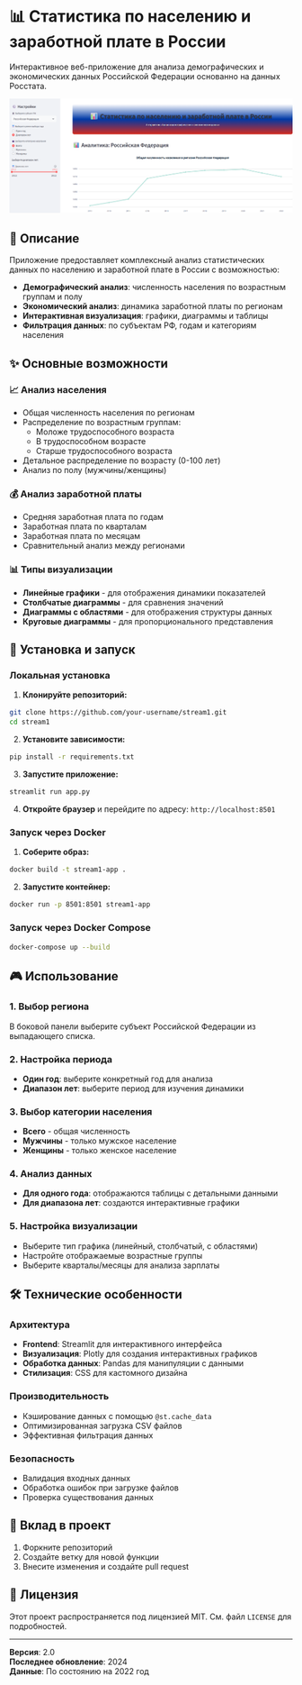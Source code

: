 # 📊 Статистика по населению и заработной плате в России

Интерактивное веб-приложение для анализа демографических и экономических данных Российской Федерации основанно на данных Росстата.

![Внешний вид приложения](./screenshot.png)

## 🎯 Описание

Приложение предоставляет комплексный анализ статистических данных по населению и заработной плате в России с возможностью:

- **Демографический анализ**: численность населения по возрастным группам и полу
- **Экономический анализ**: динамика заработной платы по регионам
- **Интерактивная визуализация**: графики, диаграммы и таблицы
- **Фильтрация данных**: по субъектам РФ, годам и категориям населения

## ✨ Основные возможности

### 📈 Анализ населения

- Общая численность населения по регионам
- Распределение по возрастным группам:
  - Моложе трудоспособного возраста
  - В трудоспособном возрасте
  - Старше трудоспособного возраста
- Детальное распределение по возрасту (0-100 лет)
- Анализ по полу (мужчины/женщины)

### 💰 Анализ заработной платы

- Средняя заработная плата по годам
- Заработная плата по кварталам
- Заработная плата по месяцам
- Сравнительный анализ между регионами

### 📊 Типы визуализации

- **Линейные графики** - для отображения динамики показателей
- **Столбчатые диаграммы** - для сравнения значений
- **Диаграммы с областями** - для отображения структуры данных
- **Круговые диаграммы** - для пропорционального представления

## 🚀 Установка и запуск

### Локальная установка

1. **Клонируйте репозиторий:**

```bash
git clone https://github.com/your-username/stream1.git
cd stream1
```

2. **Установите зависимости:**

```bash
pip install -r requirements.txt
```

3. **Запустите приложение:**

```bash
streamlit run app.py
```

4. **Откройте браузер** и перейдите по адресу: `http://localhost:8501`

### Запуск через Docker

1. **Соберите образ:**

```bash
docker build -t stream1-app .
```

2. **Запустите контейнер:**

```bash
docker run -p 8501:8501 stream1-app
```

### Запуск через Docker Compose

```bash
docker-compose up --build
```

## 🎮 Использование

### 1. Выбор региона

В боковой панели выберите субъект Российской Федерации из выпадающего списка.

### 2. Настройка периода

- **Один год**: выберите конкретный год для анализа
- **Диапазон лет**: выберите период для изучения динамики

### 3. Выбор категории населения

- **Всего** - общая численность
- **Мужчины** - только мужское население
- **Женщины** - только женское население

### 4. Анализ данных

- **Для одного года**: отображаются таблицы с детальными данными
- **Для диапазона лет**: создаются интерактивные графики

### 5. Настройка визуализации

- Выберите тип графика (линейный, столбчатый, с областями)
- Настройте отображаемые возрастные группы
- Выберите кварталы/месяцы для анализа зарплаты

## 🛠️ Технические особенности

### Архитектура

- **Frontend**: Streamlit для интерактивного интерфейса
- **Визуализация**: Plotly для создания интерактивных графиков
- **Обработка данных**: Pandas для манипуляции с данными
- **Стилизация**: CSS для кастомного дизайна

### Производительность

- Кэширование данных с помощью `@st.cache_data`
- Оптимизированная загрузка CSV файлов
- Эффективная фильтрация данных

### Безопасность

- Валидация входных данных
- Обработка ошибок при загрузке файлов
- Проверка существования данных

## 🤝 Вклад в проект

1. Форкните репозиторий
2. Создайте ветку для новой функции
3. Внесите изменения и создайте pull request

## 📝 Лицензия

Этот проект распространяется под лицензией MIT. См. файл `LICENSE` для подробностей.

---

**Версия**: 2.0  
**Последнее обновление**: 2024  
**Данные**: По состоянию на 2022 год
